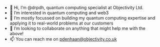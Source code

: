 - 👋 Hi, I’m @drpdh, quantum computing specialist at Objectivity Ltd.
- 👀 I’m interested in quantum computing and web3
- 🌱 I’m mostly focussed on building my quantum computing expertise and applying it to real-world problems at our customers
- 💞️ I’m looking to collaborate on anything that might help me with the above!
- 📫 You can reach me on [pdenhaan@objectivity.co.uk](mailto:pdenhaan@objectivity.co.uk)

<!---
drpdh/drpdh is a ✨ special ✨ repository because its `README.md` (this file) appears on your GitHub profile.
You can click the Preview link to take a look at your changes.
--->

